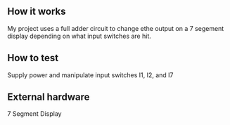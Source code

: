 <!---

This file is used to generate your project datasheet. Please fill in the information below and delete any unused
sections.

You can also include images in this folder and reference them in the markdown. Each image must be less than
512 kb in size, and the combined size of all images must be less than 1 MB.
-->

## How it works

My project uses a full adder circuit to change ethe output on a 7 segement display depending on what input switches are hit.

## How to test

Supply power and manipulate input switches I1, I2, and I7

## External hardware

7 Segment Display
